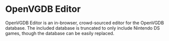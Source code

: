 # OpenVGDB Editor
OpenVGDB Editor is an in-browser, crowd-sourced editor for the OpenVGDB
database. The included database is truncated to only include Nintendo DS games,
though the database can be easily replaced.
